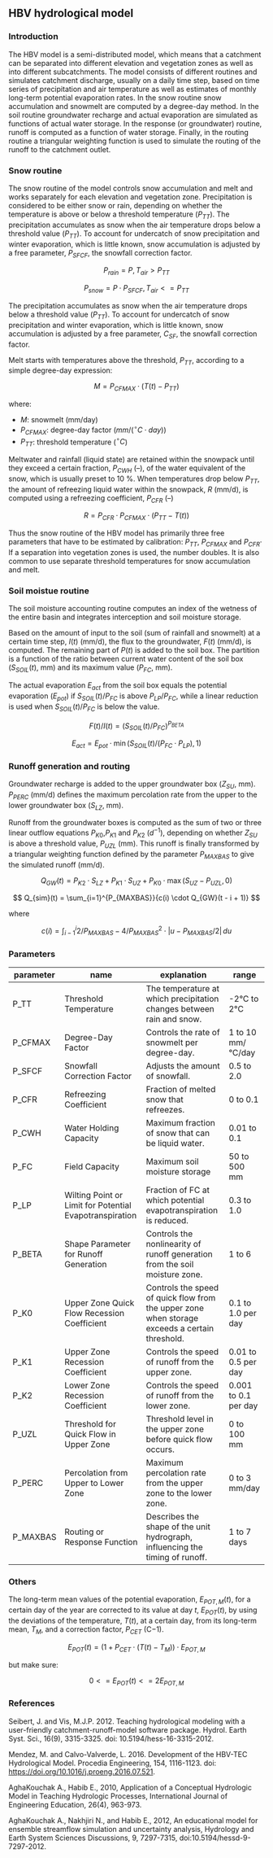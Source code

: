 ## HBV hydrological model
### Introduction
The HBV model is a semi-distributed model, which means
that a catchment can be separated into different elevation
and vegetation zones as well as into different subcatchments. 
The model consists of different routines and simulates
catchment discharge, usually on a daily time step,
based on time series of precipitation and air temperature
as well as estimates of monthly long-term potential evaporation
rates. In the snow routine snow accumulation and
snowmelt are computed by a degree-day method. In the soil
routine groundwater recharge and actual evaporation are simulated
as functions of actual water storage. In the response
(or groundwater) routine, runoff is computed as a function
of water storage. Finally, in the routing routine a triangular
weighting function is used to simulate the routing of the
runoff to the catchment outlet.

### Snow routine

The snow routine of the model controls snow accumulation and melt and works separately for each elevation and vegetation zone. Precipitation is considered to be either snow or rain, depending on whether the temperature is above
or below a threshold temperature ($P_{TT}$). The precipitation accumulates as snow when the air temperature drops below a threshold value ($P_{TT}$). To account for undercatch of snow precipitation and winter evaporation, which is little known, snow accumulation is adjusted by a free parameter, $P_{SFCF}$, the snowfall correction factor.

$$
P_{rain} = P, T_{air} > P_{TT}
$$

$$
P_{snow} = P \cdot P_{SFCF}, T_{air} <= P_{TT}
$$


The precipitation accumulates as snow when the air temperature drops below a threshold value ($P_{TT}$). To account for undercatch of snow precipitation and winter evaporation, which is little known, snow accumulation is adjusted by a free parameter, $C_{SF}$, the snowfall correction factor.

Melt starts with temperatures above the threshold, $P_{TT}$, according to a simple degree-day expression:

$$
M = P_{CFMAX} \cdot (T(t) - P_{TT})
$$

where:

- $M$: snowmelt (mm/day)
- $P_{CFMAX}$: degree-day factor ($mm / (^{\circ}C \cdot day)$)
- $P_{TT}$: threshold temperature ($^{\circ}C$)

Meltwater and rainfall (liquid state) are retained within the snowpack until they exceed a certain fraction, $P_{CWH}$ (–), of the water equivalent of the snow, which is usually preset to 10 %. When temperatures drop below $P_{TT}$, the amount of refreezing liquid water within the snowpack, $R$ (mm/d), is computed using a refreezing coefficient, $P_{CFR}$ (–)

$$
R = P_{CFR} \cdot P_{CFMAX} \cdot (P_{TT} - T(t))
$$


Thus the snow routine of the HBV model has primarily three free parameters that have to be estimated by calibration: $P_{TT}$, $P_{CFMAX}$ and $P_{CFR}$· lf a separation into vegetation zones is used, the number doubles. It is also common to use separate threshold temperatures for snow accumulation and melt.


### Soil moistue routine

The soil moisture accounting routine computes an index of the wetness of the entire basin and integrates interception and soil moisture storage. 

Based on the amount of input to the soil (sum of rainfall and
snowmelt) at a certain time step, $I(t)$ (mm/d), the flux to the groundwater, $F(t)$ (mm/d), is computed. The remaining part of $P(t)$ is added to the soil box. The partition is a function of the ratio between current water content of the
soil box ($S_{SOIL}(t)$, mm) and its maximum value ($P_{FC}$, mm). 

The actual evaporation $E_{act}$ from the soil box equals the potential evaporation ($E_{pot}$) if $S_{SOIL}(t) / P_{FC}$ is above $P_{LP} / {P_{FC}}$, while a linear reduction is used when $S_{SOIL}(t) / P_{FC}$ is below the value.

$$
F(t) / I(t) = (S_{SOIL}(t) / P_{FC}) ^{P_{BETA}}
$$


$$
E_{act} = E_{pot} \cdot \min(S_{SOIL}(t) / (P_{FC} \cdot P_{LP}), 1)
$$


### Runoff generation and routing

Groundwater recharge is added to the upper groundwater box ($Z_{SU}$, mm). 
$P_{PERC}$ (mm/d) defines the maximum percolation rate from the upper to the lower groundwater box ($S_{LZ}$, mm). 

Runoff from the groundwater boxes is computed as the sum of two or three linear outflow equations $P_{K0}$,$P_{K1}$ and $P_{K2}$ ($d^{−1}$), depending on whether $Z_{SU}$ is above a threshold value, $P_{UZL}$ (mm). This runoff is finally transformed by a triangular weighting function defined by the parameter $P_{MAXBAS}$ to give the simulated runoff (mm/d).

$$
Q_{GW}(t) = P_{K2} \cdot S_{LZ} + P_{K1} \cdot S_{UZ} + P_{K0} \cdot \max(S_{UZ} - P_{UZL}, 0)
$$

$$
Q_{sim}(t) = \sum_{i=1}^{P_{MAXBAS}}{c(i) \cdot Q_{GW}(t - i + 1)}
$$

where 

$$
c(i) = \int_{i-1}^{i}{2/P_{MAXBAS} - 4 / P_{MAXBAS}^2 \cdot |u - P_{MAXBAS} / 2| \, du}
$$

### Parameters

| parameter | name | explanation  |     range    |
| --------- | -----| ----------- | ------------ |
| P_TT | Threshold Temperature | The temperature at which precipitation changes between rain and snow. | -2°C to 2°C|
| P_CFMAX | Degree-Day Factor | Controls the rate of snowmelt per degree-day. | 1 to 10 mm/°C/day|
| P_SFCF | Snowfall Correction Factor | Adjusts the amount of snowfall. | 0.5 to 2.0 |
| P_CFR  | Refreezing Coefficient | Fraction of melted snow that refreezes. |  0 to 0.1 |
| P_CWH  | Water Holding Capacity | Maximum fraction of snow that can be liquid water. | 0.01 to 0.1 |
| P_FC | Field Capacity | Maximum soil moisture storage |  50 to 500 mm |
| P_LP | Wilting Point or Limit for Potential Evapotranspiration | Fraction of FC at which potential evapotranspiration is reduced. | 0.3 to 1.0 |
| P_BETA | Shape Parameter for Runoff Generation | Controls the nonlinearity of runoff generation from the soil moisture zone. | 1 to 6 |
| P_K0 | Upper Zone Quick Flow Recession Coefficient | Controls the speed of quick flow from the upper zone when storage exceeds a certain threshold. | 0.1 to 1.0 per day |
| P_K1 | Upper Zone Recession Coefficient | Controls the speed of runoff from the upper zone. | 0.01 to 0.5 per day |
| P_K2 | Lower Zone Recession Coefficient | Controls the speed of runoff from the lower zone. | 0.001 to 0.1 per day |
| P_UZL | Threshold for Quick Flow in Upper Zone | Threshold level in the upper zone before quick flow occurs. | 0 to 100 mm |
| P_PERC | Percolation from Upper to Lower Zone | Maximum percolation rate from the upper zone to the lower zone. | 0 to 3 mm/day |
| P_MAXBAS | Routing or Response Function | Describes the shape of the unit hydrograph, influencing the timing of runoff. | 1 to 7 days |

### Others

The long-term mean values of the potential evaporation, $E_{POT,M}(t)$, for a certain day of the year are corrected to its value at day $t$, $E_{POT}(t)$, by using the deviations of the temperature, $T(t)$, at a certain day, from its long-term mean, $T_{M}$, and a correction factor, $P_{CET}$ (C−1).

$$
E_{POT}(t) = (1 + P_{CET} \cdot (T(t) - T_{M})) \cdot E_{POT,M}
$$

but make sure:

$$
0<= E_{POT}(t) <= 2 E_{POT,M}
$$


### References

Seibert, J. and Vis, M.J.P.  2012.  Teaching hydrological modeling with a user-friendly catchment-runoff-model software package. Hydrol. Earth Syst. Sci., 16(9), 3315-3325. doi: 10.5194/hess-16-3315-2012.

Mendez, M. and Calvo-Valverde, L.  2016.  Development of the HBV-TEC Hydrological Model. Procedia Engineering, 154, 1116-1123. doi: https://doi.org/10.1016/j.proeng.2016.07.521.

AghaKouchak A., Habib E., 2010, Application of a Conceptual Hydrologic
Model in Teaching Hydrologic Processes, International Journal of Engineering Education, 26(4), 963-973. 

AghaKouchak A., Nakhjiri N., and Habib E., 2012, An educational model for ensemble streamflow simulation and uncertainty analysis, Hydrology and Earth System Sciences Discussions, 9, 7297-7315, doi:10.5194/hessd-9-7297-2012.
